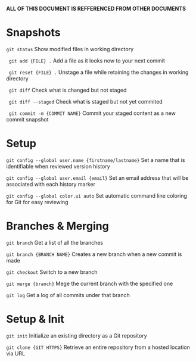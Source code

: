 **ALL OF THIS DOCUMENT IS REFFERENCED FROM OTHER DOCUMENTS**
# Snapshots
`
git status
` Show modified files in working directory

` git add {FILE} .` Add a file as it looks now to your next commit

` git reset {FILE} .` Unstage a file while retaining the changes in working directory

` git diff` Check what is changed but not staged

` git diff --staged` Check what is staged but not yet commited

` git commit -m {COMMIT NAME}` Commit your staged content as a new commit snapshot

# Setup 
`git config --global user.name {firstname/lastname}` Set a name that is identifiable when reviewed version history

`git config --global user.email {email}` Set an email address that will be associated with each history marker

`git config --global color.ui auto` Set automatic command line coloring for Git for easy reviewing

# Branches & Merging

`git branch` Get a list of all the branches

`git branch {BRANCH NAME}` Creates a new branch when a new commit is  made

`git checkout` Switch to a new branch

`git merge {branch}` Mege the current branch with the specified one

`git log` Get a log of all commits under that branch

# Setup & Init
`git init` Initialize an existing directory as a Git repository

`git clone {GIT HTTPS}` Retrieve an entire repository from a hosted location via URL
